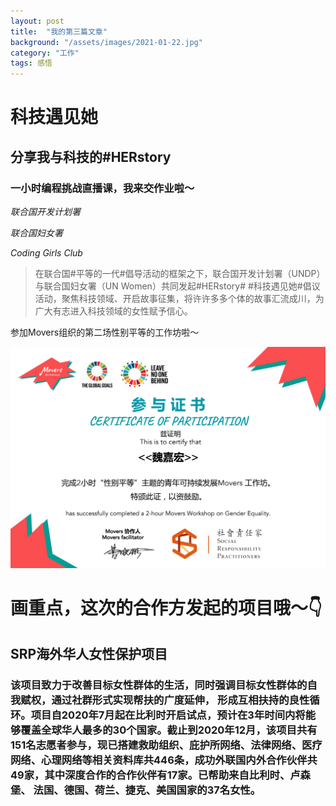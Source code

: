 ```yaml
---
layout: post
title:  "我的第三篇文章"
background: "/assets/images/2021-01-22.jpg"
category: "工作"
tags: 感悟
---
```




# 科技遇见她

## 分享我与科技的#HERstory

### 一小时编程挑战直播课，我来交作业啦～

_联合国开发计划署_

_联合国妇女署_

_Coding Girls Club_



> 在联合国#平等的一代#倡导活动的框架之下，联合国开发计划署（UNDP）与联合国妇女署（UN Women）共同发起#HERstory# #科技遇见她#倡议活动，聚焦科技领域、开启故事征集，将许许多多个体的故事汇流成川，为广大有志进入科技领域的女性赋予信心。

参加Movers组织的第二场性别平等的工作坊啦～

![002](../assets/images/2021-01-22.jpg)

# 画重点，这次的合作方发起的项目哦～👇

## SRP海外华人女性保护项目

### 该项目致力于改善目标女性群体的生活，同时强调目标女性群体的自我赋权，通过社群形式实现帮扶的广度延伸， 形成互相扶持的良性循环。项目自2020年7月起在比利时开启试点，预计在3年时间内将能够覆盖全球华人最多的30个国家。截止到2020年12月，该项目共有**151名志愿者**参与，现已搭建救助组织、庇护所网络、法律网络、医疗网络、心理网络等相关资料库共446条，成功外联国内外合作伙伴共**49家**，其中深度合作的合作伙伴有17家。已帮助来自比利时、卢森堡、 法国、德国、荷兰、捷克、美国国家的37名女性。
